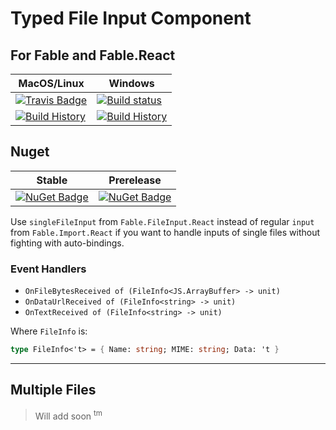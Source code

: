 # Typed File Input Component

## For Fable and Fable.React

MacOS/Linux | Windows
--- | ---
[![Travis Badge](https://travis-ci.org/GuuD/fable-file-input.svg?branch=master)](https://travis-ci.org/GuuD/fable-file-input) | [![Build status](https://ci.appveyor.com/api/projects/status/github/GuuD/fable-file-input?svg=true)](https://ci.appveyor.com/project/GuuD/fable-file-input)
[![Build History](https://buildstats.info/travisci/chart/GuuD/fable-file-input)](https://travis-ci.org/GuuD/fable-file-input/builds) | [![Build History](https://buildstats.info/appveyor/chart/GuuD/fable-file-input)](https://ci.appveyor.com/project/GuuD/fable-file-input)


## Nuget

Stable | Prerelease
--- | ---
[![NuGet Badge](https://buildstats.info/nuget/Fable.FileInput)](https://www.nuget.org/packages/Fable.FileInput/) | [![NuGet Badge](https://buildstats.info/nuget/Fable.FileInput?includePreReleases=true)](https://www.nuget.org/packages/Fable.FileInput/)


Use `singleFileInput` from `Fable.FileInput.React` instead of regular `input` from `Fable.Import.React` if you want to handle inputs of single files without fighting with auto-bindings.

### Event Handlers

- `OnFileBytesReceived of (FileInfo<JS.ArrayBuffer> -> unit)`
- `OnDataUrlReceived of (FileInfo<string> -> unit)`
- `OnTextReceived of (FileInfo<string> -> unit)`

Where `FileInfo` is:

```fsharp
type FileInfo<'t> = { Name: string; MIME: string; Data: 't }
```

------

## Multiple Files

> Will add soon <sup>tm</sup>
